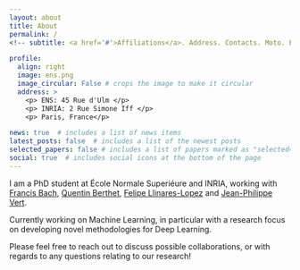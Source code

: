 ```yaml
---
layout: about
title: About
permalink: /
<!-- subtitle: <a href='#'>Affiliations</a>. Address. Contacts. Moto. Etc. -->

profile:
  align: right
  image: ens.png
  image_circular: False # crops the image to make it circular
  address: >
    <p> ENS: 45 Rue d'Ulm </p>
    <p> INRIA: 2 Rue Simone Iff </p>
    <p> Paris, France</p>

news: true  # includes a list of news items
latest_posts: false  # includes a list of the newest posts
selected_papers: false # includes a list of papers marked as "selected={true}"
social: true  # includes social icons at the bottom of the page
---
```


I am a PhD student at École Normale Superiéure and INRIA, working with [Francis Bach](https://www.di.ens.fr/~fbach/), [Quentin Berthet](https://q-berthet.github.io/), [Felipe Llinares-Lopez](https://scholar.google.at/citations?user=zzjTWUUAAAAJ&hl=en) and [Jean-Philippe Vert](https://jpvert.github.io/).


Currently working on Machine Learning, in particular with a research focus on developing novel methodologies for Deep Learning.

Please feel free to reach out to discuss possible collaborations, or with regards to any questions relating to our research!

<!-- Hello my name is Lawreence. Write your biography here. Tell the world about yourself. Link to your favorite [subreddit](http://reddit.com). You can put a picture in, too. The code is already in, just name your picture `prof_pic.jpg` and put it in the `img/` folder. -->

<!-- Put your address / P.O. box / other info right below your picture. You can also disable any of these elements by editing `profile` property of the YAML header of your `_pages/about.md`. Edit `_bibliography/papers.bib` and Jekyll will render your [publications page](/al-folio/publications/) automatically. -->

<!-- Link to your social media connections, too. This theme is set up to use [Font Awesome icons](http://fortawesome.github.io/Font-Awesome/) and [Academicons](https://jpswalsh.github.io/academicons/), like the ones below. Add your Facebook, Twitter, LinkedIn, Google Scholar, or just disable all of them. -->
